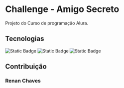﻿<h1>
  Challenge - Amigo Secreto
</h1>

<p>Projeto do Curso de programação Alura.</p>

<h2><b>
  Tecnologias
</b></h2>
<div>
  <img alt="Static Badge" src="https://img.shields.io/badge/%20-%20HTML-%20orange">
  <img alt="Static Badge" src="https://img.shields.io/badge/%20-%20CSS-%20blue">
  <img alt="Static Badge" src="https://img.shields.io/badge/%20-%20JAVA%20-%20red">
</div>

<h2><b>
  Contribuição
</b></h2>
<h3>
  Renan Chaves
</h3>
